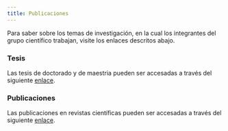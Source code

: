 ```yaml
---
title: Publicaciones
---
```


Para saber sobre los temas de investigación, en la cual los integrantes del grupo científico trabajan, visite los enlaces descritos abajo.

### **Tesis**

Las tesis de doctorado y de maestria pueden ser accesadas a través del siguiente [enlace](./publicaciones/tesis.md).

### **Publicaciones**

Las publicaciones en revistas científicas pueden ser accesadas a través del siguiente [enlace](./publicaciones/publicaciones.md).